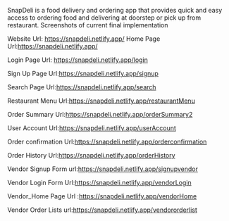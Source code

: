 SnapDeli is a food delivery and ordering  app that provides quick and easy access to ordering food and delivering at doorstep or pick up from restaurant. 
Screenshots of current final implementation 

Website Url: https://snapdeli.netlify.app/
Home Page
Url:https://snapdeli.netlify.app/













Login Page
Url: https://snapdeli.netlify.app/login

Sign Up Page
Url:https://snapdeli.netlify.app/signup



Search Page
Url:https://snapdeli.netlify.app/search

























Restaurant Menu
Url:https://snapdeli.netlify.app/restaurantMenu



















Order Summary
Url:https://snapdeli.netlify.app/orderSummary2





















User Account
Url:https://snapdeli.netlify.app/userAccount























Order confirmation
Url:https://snapdeli.netlify.app/orderconfirmation









Order History
Url:https://snapdeli.netlify.app/orderHistory







 






Vendor Signup Form
url:https://snapdeli.netlify.app/signupvendor















Vendor Login Form
Url:https://snapdeli.netlify.app/vendorLogin

















Vendor_Home Page
Url :https://snapdeli.netlify.app/vendorHome
















Vendor Order Lists
url:https://snapdeli.netlify.app/vendororderlist

















